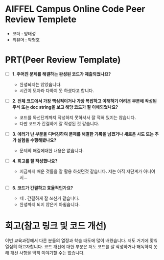 # AIFFEL Campus Online Code Peer Review Templete
- 코더 : 양태성
- 리뷰어 : 박형호


# PRT(Peer Review Template)
- [ ]  **1. 주어진 문제를 해결하는 완성된 코드가 제출되었나요?**
    - 완성되지는 않았습니다.
    - 시간이 모자라 다하지 못 하셨다고 합니다.
    
- [ ]  **2. 전체 코드에서 가장 핵심적이거나 가장 복잡하고 이해하기 어려운 부분에 작성된 
주석 또는 doc string을 보고 해당 코드가 잘 이해되었나요?**
    - 코드를 와선단계까지 작성하지 못하셔서 잘 적혀 있지는 않습니다.
    - 다만 코드가 간결하게 잘 작성된 것 같습니다.
        
- [ ]  **3. 에러가 난 부분을 디버깅하여 문제를 해결한 기록을 남겼거나
새로운 시도 또는 추가 실험을 수행해봤나요?**
    - 문제의 해결에대한 내용은 없습니다.
        
- [ ]  **4. 회고를 잘 작성했나요?**
    - 지금까지 배운 것들을 잘 활용 하셨던것 같습니다. 저는 아직 저단계가 아니여서...
    
        
- [ ]  **5. 코드가 간결하고 효율적인가요?**
    - 네 . 간결하게 잘 쓰신거 같습니다.
    - 완성까지 되지 않은게 아쉽습니다.


# 회고(참고 링크 및 코드 개선)

이번 교육과정에서 다른 분들의 열정과 학습 태도에 많이 배웠습니다.
저도 거기에 맞춰 열심히 하고자합니다.
코드 개선에 대한 부분은 저도 코드를 잘 작성하거나 해독하지 못해 개선 사항을 딱히
이야기할 수는 없습니다.
